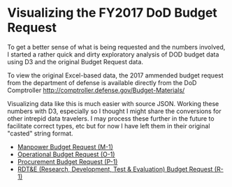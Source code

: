 # Visualizing the FY2017 DoD Budget Request
To get a better sense of what is being requested and the numbers involved, I started a rather quick and dirty exploratory analysis of DOD budget data using D3 and the original Budget Request data.

To view the original Excel-based data, the 2017 ammended budget request from the department of defense is available directly from the DoD Comptroller
http://comptroller.defense.gov/Budget-Materials/

Visualizing data like this is much easier with source JSON. Working these numbers with D3, especially so I thought I might share the conversions for other intrepid data travelers. I may process these further in the future to facilitate correct types, etc but for now I have left them in their original "casted" string format.

- [Manpower Budget Request (M-1)](https://gist.github.com/sephcoster/c64c316b597895f0a644e4cbc5ed941c#file-m1-2017-dod-json)
- [Operational Budget Request (O-1)](https://gist.github.com/sephcoster/c64c316b597895f0a644e4cbc5ed941c#file-o1-2017-dod-json)
- [Procurement Budget Request (P-1)](https://gist.github.com/sephcoster/c64c316b597895f0a644e4cbc5ed941c#file-p1-2017-dod-json)
- [RDT&E (Research, Development, Test & Evaluation) Budget Request (R-1)](https://gist.github.com/sephcoster/c64c316b597895f0a644e4cbc5ed941c#file-r1-2017-dod-json)
